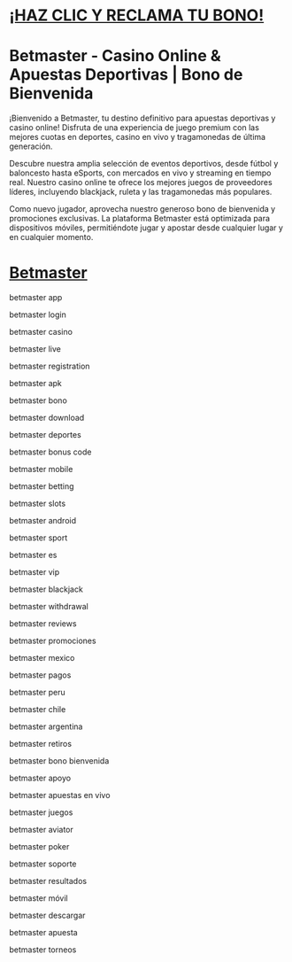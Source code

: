 # <a href="https://bit.ly/casmx">¡HAZ CLIC Y RECLAMA TU BONO!</a>

# Betmaster - Casino Online & Apuestas Deportivas | Bono de Bienvenida

¡Bienvenido a Betmaster, tu destino definitivo para apuestas deportivas y casino online! Disfruta de una experiencia de juego premium con las mejores cuotas en deportes, casino en vivo y tragamonedas de última generación.

Descubre nuestra amplia selección de eventos deportivos, desde fútbol y baloncesto hasta eSports, con mercados en vivo y streaming en tiempo real. Nuestro casino online te ofrece los mejores juegos de proveedores líderes, incluyendo blackjack, ruleta y las tragamonedas más populares.

Como nuevo jugador, aprovecha nuestro generoso bono de bienvenida y promociones exclusivas. La plataforma Betmaster está optimizada para dispositivos móviles, permitiéndote jugar y apostar desde cualquier lugar y en cualquier momento.

# <a href="https://betmaster-mx.mx" alt="Betmaster">Betmaster</a>

betmaster app

betmaster login

betmaster casino

betmaster live

betmaster registration

betmaster apk

betmaster bono

betmaster download

betmaster deportes

betmaster bonus code

betmaster mobile

betmaster betting

betmaster slots

betmaster android

betmaster sport

betmaster es

betmaster vip

betmaster blackjack

betmaster withdrawal

betmaster reviews

betmaster promociones

betmaster mexico

betmaster pagos

betmaster peru

betmaster chile

betmaster argentina

betmaster retiros

betmaster bono bienvenida

betmaster apoyo

betmaster apuestas en vivo

betmaster juegos

betmaster aviator

betmaster poker

betmaster soporte

betmaster resultados

betmaster móvil

betmaster descargar

betmaster apuesta

betmaster torneos
